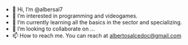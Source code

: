 - 👋 Hi, I’m @albersal7
- 👀 I’m interested in programming and videogames.
- 🌱 I’m currently learning all the basics in the sector and specializing.
- 💞️ I’m looking to collaborate on ...
- 📫 How to reach me. You can reach at albertosalcedoc@gmail.com
<!---
albersal7/albersal7 is a ✨ special ✨ repository because its `README.md` (this file) appears on your GitHub profile.
You can click the Preview link to take a look at your changes.
--->
